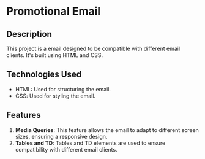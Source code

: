
# Promotional Email

## Description

This project is a email designed to be compatible with different email clients. It's built using HTML and CSS.

## Technologies Used

- HTML: Used for structuring the email.
- CSS: Used for styling the email.

## Features

1. **Media Queries**: This feature allows the email to adapt to different screen sizes, ensuring a responsive design.
2. **Tables and TD**: Tables and TD elements are used to ensure compatibility with different email clients.

